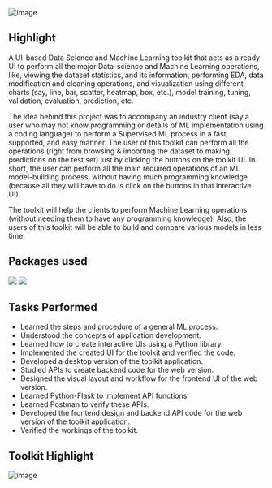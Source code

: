 
![image](https://github.com/prathmeshlonkar10/Data-Science-and-Machine-Learning-Toolkit/assets/66990159/56ffda77-e0a7-4193-95ad-793038ba6c39)

## Highlight

A UI-based Data Science and Machine Learning toolkit that acts as a ready UI to perform all the major Data-science and Machine Learning operations, like, viewing the dataset statistics, and its information, performing EDA, data modification and cleaning operations, and visualization using different charts (say, line, bar, scatter, heatmap, box, etc.), model training, tuning, validation, evaluation, prediction, etc. 

The idea behind this project was to accompany an industry client (say a user who may not know programming or details of ML implementation using a coding language) to perform a Supervised ML process in a fast, supported, and easy manner. The user of this toolkit can perform all the operations (right from browsing & importing the dataset to making predictions on the test set) just by clicking the buttons on the toolkit UI. In short, the user can perform all the main required operations of an ML model-building process, without having much programming knowledge (because all they will have to do is click on the buttons in that interactive UI). 

The toolkit will help the clients to perform Machine Learning operations (without needing them to have any programming knowledge). Also, the users of this toolkit will be able to build and compare various models in less time. 

## Packages used
![](https://img.shields.io/badge/pandas-150458.svg?style=for-the-badge&logo=pandas&logoColor=white)
![](https://img.shields.io/badge/NumPy-013243.svg?style=for-the-badge&logo=NumPy&logoColor=white)


## Tasks Performed

- Learned the steps and procedure of a general ML process.
- Understood the concepts of application development.
- Learned how to create interactive UIs using a Python library.
- Implemented the created UI for the toolkit and verified the code.
- Developed a desktop version of the toolkit application.
- Studied APIs to create backend code for the web version.
- Designed the visual layout and workflow for the frontend UI of the web version.
- Learned Python-Flask to implement API functions.
- Learned Postman to verify these APIs.
- Developed the frontend design and backend API code for the web version of the toolkit application.
- Verified the workings of the toolkit.

## Toolkit Highlight

![image](https://github.com/prathmeshlonkar10/Data-Science-and-Machine-Learning-Toolkit/assets/66990159/3e4ddc84-fb71-4c1b-98a0-dd4072f74761)


